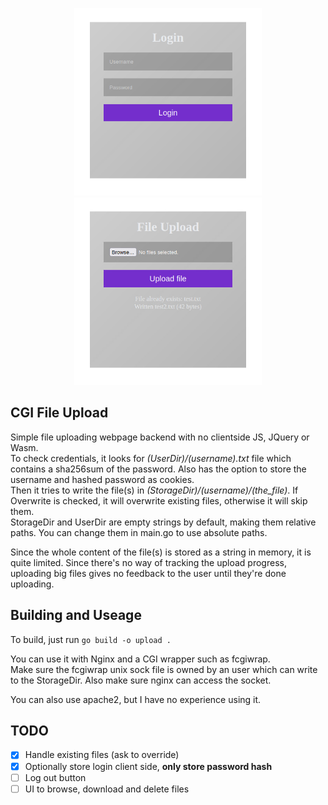 <p align="center">
    <img src="screenshot1.jpg" width="300" />
    <img src="screenshot2.jpg" width="300" />
</p>


## CGI File Upload
Simple file uploading webpage backend with no clientside JS, JQuery or Wasm. \
To check credentials, it looks for *(UserDir)/(username).txt* file which contains a sha256sum of the password. Also has the option to store the username and hashed password as cookies. \
Then it tries to write the file(s) in *(StorageDir)/(username)/(the_file)*. If Overwrite is checked, it will overwrite existing files, otherwise it will skip them. \
StorageDir and UserDir are empty strings by default, making them relative paths. You can change them in main.go to use absolute paths.

Since the whole content of the file(s) is stored as a string in memory, it is quite limited. Since there's no way of tracking the upload progress, uploading big files gives no feedback to the user until they're done uploading.

## Building and Useage
To build, just run `go build -o upload .`

You can use it with Nginx and a CGI wrapper such as fcgiwrap. \
Make sure the fcgiwrap unix sock file is owned by an user which can write to the StorageDir. Also make sure nginx can access the socket.

You can also use apache2, but I have no experience using it.

## TODO
- [x] Handle existing files (ask to override)
- [x] Optionally store login client side, **only store password hash**
- [ ] Log out button
- [ ] UI to browse, download and delete files
